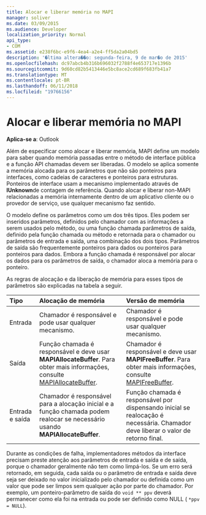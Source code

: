 ```yaml
---
title: Alocar e liberar memória no MAPI
manager: soliver
ms.date: 03/09/2015
ms.audience: Developer
localization_priority: Normal
api_type:
- COM
ms.assetid: e238f6bc-e9f6-4ea4-a2e4-ff5da2a04bd5
description: '�ltima altera��o: segunda-feira, 9 de mar�o de 2015'
ms.openlocfilehash: dc97abcb4b316b696032f2788f4e653717e1396b
ms.sourcegitcommit: 9d60cd82b5413446e5bc8ace2cd689f683fb41a7
ms.translationtype: MT
ms.contentlocale: pt-BR
ms.lasthandoff: 06/11/2018
ms.locfileid: "19766156"
---
```

# <a name="allocating-and-freeing-memory-in-mapi"></a>Alocar e liberar memória no MAPI

  
  
**Aplica-se a**: Outlook 
  
Além de especificar como alocar e liberar memória, MAPI define um modelo para saber quando memória passadas entre o método de interface pública e a função API chamadas devem ser liberadas. O modelo se aplica somente a memória alocada para os parâmetros que não são ponteiros para interfaces, como cadeias de caracteres e ponteiros para estruturas. Ponteiros de interface usam a mecanismo implementado através de **IUnknown**de contagem de referência. Quando alocar e liberar non-MAPI relacionadas a memória internamente dentro de um aplicativo cliente ou o provedor de serviço, use qualquer mecanismo faz sentido. 
  
O modelo define os parâmetros como um dos três tipos. Eles podem ser inseridos parâmetros, definidos pelo chamador com as informações a serem usados pelo método, ou uma função chamada parâmetros de saída, definido pela função chamada ou método e retornada para o chamador ou parâmetros de entrada e saída, uma combinação dos dois tipos. Parâmetros de saída são frequentemente ponteiros para dados ou ponteiros para ponteiros para dados. Embora a função chamada é responsável por alocar os dados para os parâmetros de saída, o chamador aloca a memória para o ponteiro. 
  
As regras de alocação e da liberação de memória para esses tipos de parâmetros são explicadas na tabela a seguir.
  
|**Tipo**|**Alocação de memória**|**Versão de memória**|
|:-----|:-----|:-----|
|Entrada  <br/> |Chamador é responsável e pode usar qualquer mecanismo.  <br/> |Chamador é responsável e pode usar qualquer mecanismo.  <br/> |
|Saída  <br/> |Função chamada é responsável e deve usar **MAPIAllocateBuffer**. Para obter mais informações, consulte [MAPIAllocateBuffer](mapiallocatebuffer.md).  <br/> |Chamador é responsável e deve usar **MAPIFreeBuffer**. Para obter mais informações, consulte [MAPIFreeBuffer](mapifreebuffer.md).  <br/> |
|Entrada e saída  <br/> |Chamador é responsável para a alocação inicial e a função chamada podem realocar se necessário usando **MAPIAllocateBuffer**.  <br/> |Função chamada é responsável por dispensando inicial se realocação é necessária. Chamador deve liberar o valor de retorno final.  <br/> |
   
Durante as condições de falha, implementadores métodos da interface precisam preste atenção aos parâmetros de entrada e saída e de saída, porque o chamador geralmente não tem como limpá-los. Se um erro será retornado, em seguida, cada saída ou o parâmetro de entrada e saída deve seja ser deixado no valor inicializado pelo chamador ou definida como um valor que pode ser limpos sem qualquer ação por parte do chamador. Por exemplo, um ponteiro-parâmetro de saída do `void ** ppv` deverá permanecer como ela foi na entrada ou pode ser definido como NULL ( `*ppv = NULL`).
  

